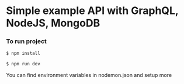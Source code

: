 # Simple example API with GraphQL, NodeJS, MongoDB

### To run project

```bash
$ npm install

```

```bash
$ npm run dev

```

You can find environment variables in nodemon.json and setup more
